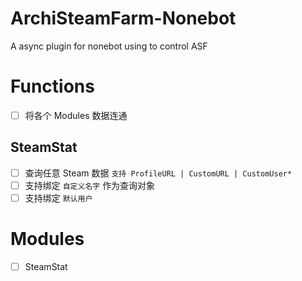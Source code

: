 # ArchiSteamFarm-Nonebot
A async plugin for nonebot using to control ASF

# Functions
- [ ] 将各个 Modules 数据连通
 ## SteamStat
   - [ ] 查询任意 Steam 数据  `支持 ProfileURL | CustomURL | CustomUser* `
   - [ ] 支持绑定 `自定义名字` 作为查询对象
   - [ ] 支持绑定 `默认用户`

# Modules
 - [ ] SteamStat
